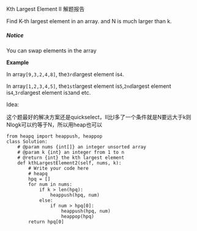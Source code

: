 Kth Largest Element II 解题报告

Find K-th largest element in an array. and N is much larger than k.

##### Notice

You can swap elements in the array

**Example**

In array`[9,3,2,4,8]`, the`3rd`largest element is`4`.

In array`[1,2,3,4,5]`, the`1st`largest element is`5`,`2nd`largest element is`4`,`3rd`largest element is`3`and etc.

Idea:

这个题最好的解决方案还是quickselect，II比I多了一个条件就是N要远大于k则Nlogk可以约等于N，所以用heap也可以

```
from heapq import heappush, heappop
class Solution:
    # @param nums {int[]} an integer unsorted array
    # @param k {int} an integer from 1 to n
    # @return {int} the kth largest element
    def kthLargestElement2(self, nums, k):
        # Write your code here
        # heapq
        hpq = []
        for num in nums:
            if k > len(hpq):
                heappush(hpq, num)
            else:
                if num > hpq[0]:
                    heappush(hpq, num)
                    heappop(hpq)
        return hpq[0]
```



